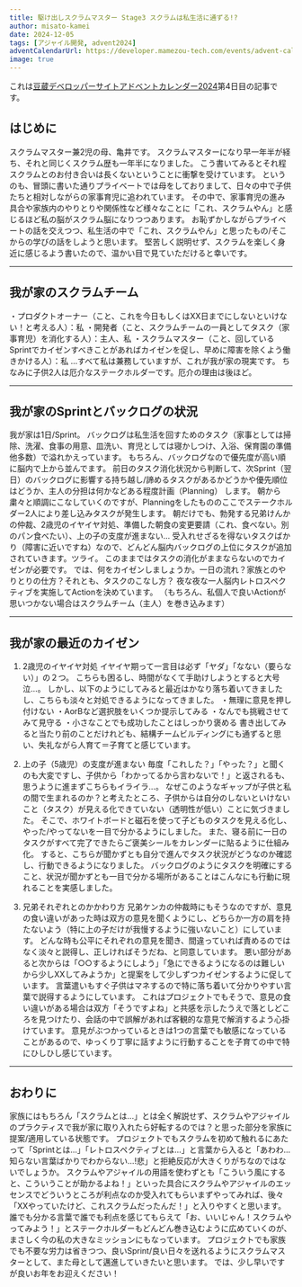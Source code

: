 ```yaml
---
title: 駆け出しスクラムマスター Stage3 スクラムは私生活に通ずる!?
author: misato-kamei
date: 2024-12-05
tags: [アジャイル開発, advent2024]
adventCalendarUrl: https://developer.mamezou-tech.com/events/advent-calendar/2024/
image: true
---
```

これは[豆蔵デベロッパーサイトアドベントカレンダー2024](/events/advent-calendar/2024/)第4日目の記事です。

## はじめに

スクラムマスター兼2児の母、亀井です。
スクラムマスターになり早一年半が経ち、それと同じくスクラム歴も一年半になりました。
こう書いてみるとそれ程スクラムとのお付き合いは長くないということに衝撃を受けています。
というのも、冒頭に書いた通りプライベートでは母をしておりまして、日々の中で子供たちと相対しながらの家事育児に追われています。
その中で、家事育児の進み具合や家族内のやりとりや関係性など様々なことに「これ、スクラムやん」と感じるほど私の脳がスクラム脳になりつつあります。
お恥ずかしながらプライベートの話を交えつつ、私生活の中で「これ、スクラムやん」と思ったもの/そこからの学びの話をしようと思います。
堅苦しく説明せず、スクラムを楽しく身近に感じるよう書いたので、温かい目で見ていただけると幸いです。

---
## 我が家のスクラムチーム

・プロダクトオーナー（こと、これを今日もしくはXX日までにしないといけない！と考える人）：私
・開発者（こと、スクラムチームの一員としてタスク（家事育児）を消化する人）：主人、私
・スクラムマスター（こと、回しているSprintでカイゼンすべきことがあればカイゼンを促し、早めに障害を除くよう働きかける人）：私
...すべて私は兼務していますが、これが我が家の現実です。
ちなみに子供2人は厄介なステークホルダーです。厄介の理由は後ほど。

---
## 我が家のSprintとバックログの状況

我が家は1日/Sprint。
バックログは私生活を回すためのタスク（家事としては掃除、洗濯、食事の用意、皿洗い、育児としては寝かしつけ、入浴、保育園の準備他多数）で溢れかえっています。
もちろん、バックログなので優先度が高い順に脳内で上から並んでます。
前日のタスク消化状況から判断して、次Sprint（翌日）のバックログに影響する持ち越し/諦めるタスクがあるかどうかや優先順位はどうか、主人の分担は何かなどある程度計画（Planning） します。
朝から粛々と順調にこなしていくのですが、Planningをしたもののここでステークホルダー2人により差し込みタスクが発生します。
朝だけでも、勃発する兄弟けんかの仲裁、2歳児のイヤイヤ対処、準備した朝食の変更要請（これ、食べない。別のパン食べたい）、上の子の支度が進まない...
受入れせざるを得ないタスクばかり（障害に近いですね）なので、どんどん脳内バックログの上位にタスクが追加されていきます。ツライ。
このままではタスクの消化がままならないのでカイゼンが必要です。
では、何をカイゼンしましょうか。一日の流れ？家族とのやりとりの仕方？それとも、タスクのこなし方？
夜な夜な一人脳内レトロスペクティブを実施してActionを決めています。
（もちろん、私個人で良いActionが思いつかない場合はスクラムチーム（主人）を巻き込みます）

---
## 我が家の最近のカイゼン

1. 2歳児のイヤイヤ対処
イヤイヤ期って一言目は必ず「ヤダ」「なない（要らない）」の２つ。
こちらも困るし、時間がなくて手助けしようとすると大号泣...。
しかし、以下のようにしてみると最近はかなり落ち着いてきましたし、こちらも淡々と対処できるようになってきました。
・無理に意見を押し付けない
・AorBなど選択肢をいくつか提示してみる
・なんでも挑戦させてみて見守る
・小さなことでも成功したことはしっかり褒める
書き出してみると当たり前のことだけれども、結構チームビルディングにも通ずると思い、失礼ながら人育て＝子育てと感じています。

2. 上の子（5歳児）の支度が進まない
毎度「これした？」「やった？」と聞くのも大変ですし、子供から「わかってるから言わないで！」と返されるも、思うように進まずこちらもイライラ...。
なぜこのようなギャップが子供と私の間で生まれるのか？と考えたところ、子供からは自分のしないといけないこと（タスク）が見える化できていない（透明性が低い）ことに気づきました。
そこで、ホワイトボードと磁石を使って子どものタスクを見える化し、やった/やってないを一目で分かるようにしました。
また、寝る前に一日のタスクがすべて完了できたらご褒美シールをカレンダーに貼るように仕組み化。
すると、こちらが聞かずとも自分で進んでタスク状況がどうなのか確認し、行動できるようになりました。
バックログのようにタスクを明確にすること、状況が聞かずとも一目で分かる場所があることはこんなにも行動に現れることを実感しました。

3. 兄弟それぞれとのかかわり方
兄弟ケンカの仲裁時にもそうなのですが、意見の食い違いがあった時は双方の意見を聞くようにし、どちらか一方の肩を持たないよう（特に上の子だけが我慢するように強いないこと）にしています。
どんな時も公平にそれぞれの意見を聞き、間違っていれば責めるのではなく淡々と説得し、正しければそうだね、と同意しています。
悪い部分があると次からは「○○するようにしよう」「急にできるようになるのは難しいから少しXXしてみようか」と提案をして少しずつカイゼンするように促しています。
言葉遣いもすぐ子供はマネするので特に落ち着いて分かりやすい言葉で説得するようにしています。
これはプロジェクトでもそうで、意見の食い違いがある場合は双方「そうですよね」と共感を示したうえで落としどころを見つけたり、会話の中で誤解があれば客観的な意見で解消するよう心掛けています。
意見がぶつかっているときは1つの言葉でも敏感になっていることがあるので、ゆっくり丁寧に話すように行動することを子育ての中で特にひしひし感じています。

---
## おわりに

家族にはもちろん「スクラムとは...」とは全く解説せず、スクラムやアジャイルのプラクティスで我が家に取り入れたら好転するのでは？と思った部分を家族に提案/適用している状態です。
プロジェクトでもスクラムを初めて触れるにあたって「Sprintとは...」「レトロスペクティブとは...」と言葉から入ると「あわわ...知らない言葉ばかりでわからない...!悲」と拒絶反応が大きくりがちなのではないでしょうか。
スクラムやアジャイルの用語を使わずとも「こういう風にすると、こういうことが助かるよね！」といった具合にスクラムやアジャイルのエッセンスでどういうところが利点なのか受入れてもらいまずやってみれば、後々「XXやっていたけど、これスクラムだったんだ！」と入りやすくと思います。
誰でも分かる言葉で誰でも利点を感じてもらえて「お、いいじゃん！スクラムやってみよう！」とステークホルダーもどんどん巻き込むように広めていくのが、まさしく今の私の大きなミッションにもなっています。
プロジェクトでも家族でも不要な労力は省きつつ、良いSprint/良い日々を送れるようにスクラムマスターとして、また母として邁進していきたいと思います。
では、少し早いですが良いお年をお迎えください！
